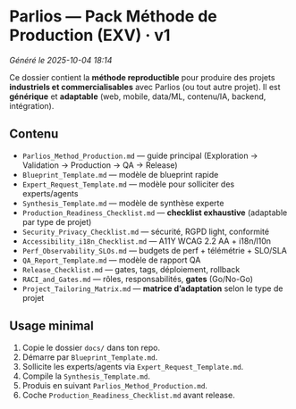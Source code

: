 # Parlios — Pack Méthode de Production (EXV) · v1
_Généré le 2025-10-04 18:14_

Ce dossier contient la **méthode reproductible** pour produire des projets **industriels et commercialisables** avec Parlios (ou tout autre projet).
Il est **générique** et **adaptable** (web, mobile, data/ML, contenu/IA, backend, intégration).

## Contenu
- `Parlios_Method_Production.md` — guide principal (Exploration → Validation → Production → QA → Release)
- `Blueprint_Template.md` — modèle de blueprint rapide
- `Expert_Request_Template.md` — modèle pour solliciter des experts/agents
- `Synthesis_Template.md` — modèle de synthèse experte
- `Production_Readiness_Checklist.md` — **checklist exhaustive** (adaptable par type de projet)
- `Security_Privacy_Checklist.md` — sécurité, RGPD light, conformité
- `Accessibility_i18n_Checklist.md` — A11Y WCAG 2.2 AA + i18n/l10n
- `Perf_Observability_SLOs.md` — budgets de perf + télémétrie + SLO/SLA
- `QA_Report_Template.md` — modèle de rapport QA
- `Release_Checklist.md` — gates, tags, déploiement, rollback
- `RACI_and_Gates.md` — rôles, responsabilités, **gates** (Go/No-Go)
- `Project_Tailoring_Matrix.md` — **matrice d’adaptation** selon le type de projet

## Usage minimal
1. Copie le dossier `docs/` dans ton repo.
2. Démarre par `Blueprint_Template.md`.
3. Sollicite les experts/agents via `Expert_Request_Template.md`.
4. Compile la `Synthesis_Template.md`.
5. Produis en suivant `Parlios_Method_Production.md`.
6. Coche `Production_Readiness_Checklist.md` avant release.
